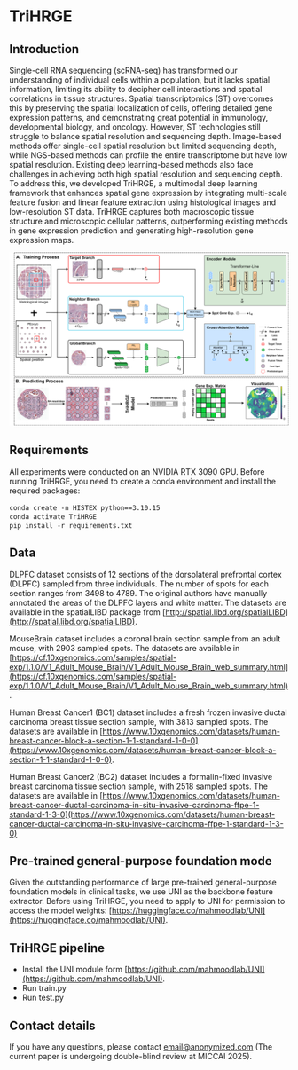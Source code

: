 # TriHRGE
## Introduction
Single-cell RNA sequencing (scRNA-seq) has transformed our understanding of individual cells within a population, but it lacks spatial information, limiting its ability to decipher cell interactions and spatial correlations in tissue structures. Spatial transcriptomics (ST) overcomes this by preserving the spatial localization of cells, offering detailed gene expression patterns, and demonstrating great potential in immunology, developmental biology, and oncology. However, ST technologies still struggle to balance spatial resolution and sequencing depth. Image-based methods offer single-cell spatial resolution but limited sequencing depth, while NGS-based methods can profile the entire transcriptome but have low spatial resolution. Existing deep learning-based methods also face challenges in achieving both high spatial resolution and sequencing depth. To address this, we developed TriHRGE, a multimodal deep learning framework that enhances spatial gene expression by integrating multi-scale feature fusion and linear feature extraction using histological images and low-resolution ST data. TriHRGE captures both macroscopic tissue structure and microscopic cellular patterns, outperforming existing methods in gene expression prediction and generating high-resolution gene expression maps.

![Overview.png](Overview.png)

## Requirements
All experiments were conducted on an NVIDIA RTX 3090 GPU. Before running TriHRGE, you need to create a conda environment and install the required packages:
```shell
conda create -n HISTEX python==3.10.15
conda activate TriHRGE
pip install -r requirements.txt
```

## Data
DLPFC dataset consists of 12 sections of the dorsolateral prefrontal cortex (DLPFC) sampled from three individuals. The number of spots for each section ranges from 3498 to 4789. The original authors have manually annotated the areas of the DLPFC layers and white matter. The datasets are available in the spatialLIBD package from [http://spatial.libd.org/spatialLIBD](http://spatial.libd.org/spatialLIBD).

MouseBrain dataset includes a coronal brain section sample from an adult mouse, with 2903 sampled spots. The datasets are available in [https://cf.10xgenomics.com/samples/spatial-exp/1.1.0/V1_Adult_Mouse_Brain/V1_Adult_Mouse_Brain_web_summary.html](https://cf.10xgenomics.com/samples/spatial-exp/1.1.0/V1_Adult_Mouse_Brain/V1_Adult_Mouse_Brain_web_summary.html).

Human Breast Cancer1 (BC1) dataset includes a fresh frozen invasive ductal carcinoma breast tissue section sample, with 3813 sampled spots. The datasets are available in [https://www.10xgenomics.com/datasets/human-breast-cancer-block-a-section-1-1-standard-1-0-0](https://www.10xgenomics.com/datasets/human-breast-cancer-block-a-section-1-1-standard-1-0-0).

Human Breast Cancer2 (BC2) dataset includes a formalin-fixed invasive breast carcinoma tissue section sample, with 2518 sampled spots. The datasets are available in [https://www.10xgenomics.com/datasets/human-breast-cancer-ductal-carcinoma-in-situ-invasive-carcinoma-ffpe-1-standard-1-3-0](https://www.10xgenomics.com/datasets/human-breast-cancer-ductal-carcinoma-in-situ-invasive-carcinoma-ffpe-1-standard-1-3-0)


## Pre-trained general-purpose foundation mode
Given the outstanding performance of large pre-trained general-purpose foundation models in clinical tasks, we use UNI as the backbone feature extractor. Before using TriHRGE, you need to apply to UNI for permission to access the model weights: [https://huggingface.co/mahmoodlab/UNI](https://huggingface.co/mahmoodlab/UNI).

## TriHRGE pipeline
- Install the UNI module form [https://github.com/mahmoodlab/UNI](https://github.com/mahmoodlab/UNI).
- Run train.py
- Run test.py

## Contact details
If you have any questions, please contact email@anonymized.com (The current paper is undergoing double-blind review at MICCAI 2025).
